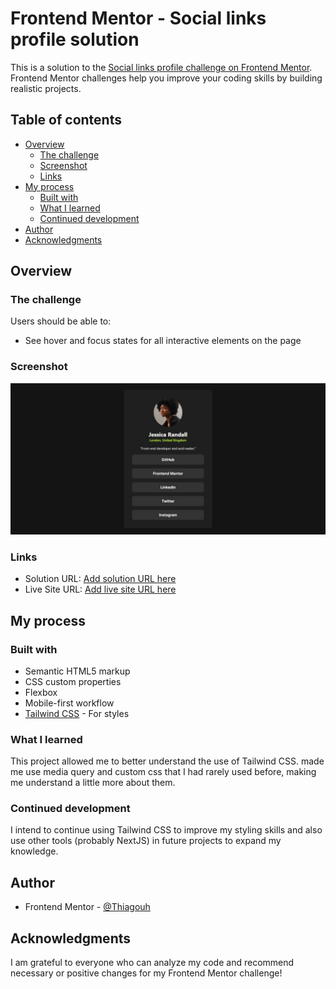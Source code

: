# Frontend Mentor - Social links profile solution

This is a solution to the [Social links profile challenge on Frontend Mentor](https://www.frontendmentor.io/challenges/social-links-profile-UG32l9m6dQ). Frontend Mentor challenges help you improve your coding skills by building realistic projects.

## Table of contents

- [Overview](#overview)
  - [The challenge](#the-challenge)
  - [Screenshot](#screenshot)
  - [Links](#links)
- [My process](#my-process)
  - [Built with](#built-with)
  - [What I learned](#what-i-learned)
  - [Continued development](#continued-development)
- [Author](#author)
- [Acknowledgments](#acknowledgments)

## Overview

### The challenge

Users should be able to:

- See hover and focus states for all interactive elements on the page

### Screenshot

![](/assets/images/screenshot.jpeg)

### Links

- Solution URL: [Add solution URL here](https://your-solution-url.com)
- Live Site URL: [Add live site URL here](https://your-live-site-url.com)

## My process

### Built with

- Semantic HTML5 markup
- CSS custom properties
- Flexbox
- Mobile-first workflow
- [Tailwind CSS](https://tailwindcss.com/) - For styles

### What I learned

This project allowed me to better understand the use of Tailwind CSS. made me use media query and custom css that I had rarely used before, making me understand a little more about them.

### Continued development

I intend to continue using Tailwind CSS to improve my styling skills and also use other tools (probably NextJS) in future projects to expand my knowledge.

## Author

- Frontend Mentor - [@Thiagouh](https://www.frontendmentor.io/profile/Thiagouh)

## Acknowledgments

I am grateful to everyone who can analyze my code and recommend necessary or positive changes for my Frontend Mentor challenge!